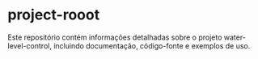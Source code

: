 # project-rooot
Este repositório contém informações detalhadas sobre o projeto water-level-control, incluindo documentação, código-fonte e exemplos de uso.
